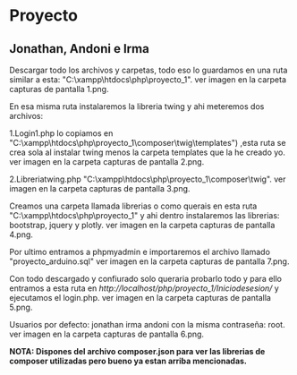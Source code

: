 # Proyecto
## Jonathan, Andoni e Irma

Descargar todo los archivos y carpetas, todo eso lo guardamos en una ruta similar a esta: "C:\xampp\htdocs\php\proyecto_1".
ver imagen en la carpeta capturas de pantalla 1.png.

En esa misma ruta instalaremos la libreria twing y ahi meteremos dos archivos:

  1.Login1.php lo copiamos en "C:\xampp\htdocs\php\proyecto_1\composer\twig\templates") ,esta ruta se crea sola al instalar twing menos la   carpeta templates que la he creado yo.
  ver imagen en la carpeta capturas de pantalla 2.png.
  
  2.Libreriatwing.php "C:\xampp\htdocs\php\proyecto_1\composer\twig".
  ver imagen en la carpeta capturas de pantalla 3.png.
  
Creamos una carpeta llamada librerias o como querais en esta ruta "C:\xampp\htdocs\php\proyecto_1" y ahi dentro instalaremos las librerias: bootstrap, jquery y plotly.
ver imagen en la carpeta capturas de pantalla 4.png.

Por ultimo entramos a phpmyadmin e importaremos el archivo llamado "proyecto_arduino.sql"
ver imagen en la carpeta capturas de pantalla 7.png.

Con todo descargado y confiurado solo queraria probarlo todo y para ello entramos a esta ruta en *http://localhost/php/proyecto_1/Iniciodesesion/* y ejecutamos el login.php.
ver imagen en la carpeta capturas de pantalla 5.png.

Usuarios por defecto:
jonathan
irma
andoni
con la misma contraseña: root.
ver imagen en la carpeta capturas de pantalla 6.png.

**NOTA: Dispones del archivo composer.json para ver las librerias de composer utilizadas pero bueno ya estan arriba mencionadas.**
